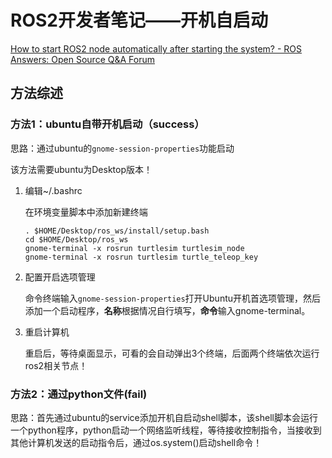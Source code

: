 # ROS2开发者笔记——开机自启动



[How to start ROS2 node automatically after starting the system? - ROS Answers: Open Source Q&A Forum](https://answers.ros.org/question/333968/how-to-start-ros2-node-automatically-after-starting-the-system/)

## 方法综述



### 方法1：ubuntu自带开机启动（success）

思路：通过ubuntu的`gnome-session-properties`功能启动

该方法需要ubuntu为Desktop版本！

1. 编辑~/.bashrc

   在环境变量脚本中添加新建终端

   ```shell
   . $HOME/Desktop/ros_ws/install/setup.bash
   cd $HOME/Desktop/ros_ws
   gnome-terminal -x rosrun turtlesim turtlesim_node
   gnome-terminal -x rosrun turtlesim turtle_teleop_key 
   ```

   

2. 配置开启选项管理

   命令终端输入`gnome-session-properties`打开Ubuntu开机首选项管理，然后添加一个启动程序，**名称**根据情况自行填写，**命令**输入gnome-terminal。

3. 重启计算机

   重启后，等待桌面显示，可看的会自动弹出3个终端，后面两个终端依次运行ros2相关节点！



### 方法2：通过python文件(fail)

思路：首先通过ubuntu的service添加开机自启动shell脚本，该shell脚本会运行一个python程序，python启动一个网络监听线程，等待接收控制指令，当接收到其他计算机发送的启动指令后，通过os.system()启动shell命令！



